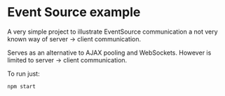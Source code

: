 # Event Source example

A very simple project to illustrate EventSource communication a not very known way of server -> client communication. 

Serves as an alternative to AJAX pooling and WebSockets. However is limited to server -> client communication.

To run just:
```shell
npm start
```